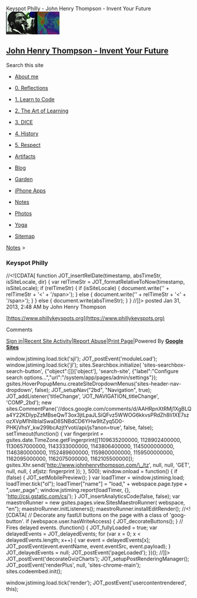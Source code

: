 Keyspot Philly - John Henry Thompson - Invent Your Future [![John Henry Thompson - Invent Your Future](../_/rsrc/1329567069254/config/customLogo.gif-revision=6.png)](../index.html)

[John Henry Thompson - Invent Your Future](../index.html)
---------------------------------------------------------

Search this site

*   [About me](../home.html)
    
*   [0\. Reflections](../0-refections-on-learning.html)
    
*   [1\. Learn to Code](../learning-to-program.html)
    
*   [2\. The Art of Learning](../the-art-of-learning.html)
    
*   [3\. DICE](../3-dice.html)
    
*   [4\. History](../4-history.html)
    
*   [5\. Respect](../heros.html)
    
*   [Artifacts](../artifacts.html)
    
*   [Blog](../z-blog-1.html)
    
*   [Garden](../4-garden.html)
    
*   [iPhone Apps](../iphone-apps.html)
    
*   [Notes](../notes.html)
    
*   [Photos](../family.html)
    
*   [Yoga](../yoga.html)
    
*   [Sitemap](../system/app/pages/sitemap/hierarchy.html)
    

[Notes](../notes.html)‎ > ‎

### Keyspot Philly

//<!\[CDATA\[ function JOT\_insertRelDate(timestamp, absTimeStr, isSiteLocale, dir) { var relTimeStr = JOT\_formatRelativeToNow(timestamp, isSiteLocale); if (relTimeStr) { if (isSiteLocale) { document.write('<span timestamp="' + timestamp + '" issitelocale="' + isSiteLocale + '" title="' + absTimeStr + '" dir="' + dir + '">' + relTimeStr + '<' + '/span>'); } else { document.write('<span timestamp="' + timestamp + '" title="' + absTimeStr + '" dir="' + dir + '">' + relTimeStr + '<' + '/span>'); } } else { document.write(absTimeStr); } } //\]\]> posted Jan 31, 2013, 2:48 AM by John Henry Thompson

[https://www.phillykeyspots.org](https://www.phillykeyspots.org)  

Comments

[Sign in](https://accounts.google.com/ServiceLogin?continue=http://sites.google.com/a/johnhenrythompson.com/jht/notes/keyspotphilly&service=jotspot)|[Recent Site Activity](../system/app/pages/recentChanges.html)|[Report Abuse](http://sites.google.com/a/johnhenrythompson.com/jht/system/app/pages/reportAbuse)|[Print Page](javascript:;)|Powered By **[Google Sites](http://sites.google.com/site)**

window.jstiming.load.tick('sjl'); JOT\_postEvent('moduleLoad'); window.jstiming.load.tick('jl'); sites.Searchbox.initialize( 'sites-searchbox-search-button', {"object":\[\]}\['object'\], 'search-site', {"label":"Configure search options...","url":"/system/app/pages/admin/settings"}); gsites.HoverPopupMenu.createSiteDropdownMenus('sites-header-nav-dropdown', false); JOT\_setupNav("2bd", "Navigation", true); JOT\_addListener('titleChange', 'JOT\_NAVIGATION\_titleChange', 'COMP\_2bd'); new sites.CommentPane('//docs.google.com/comments/d/AAHRpnXtRMj1XgBLQa4Y22KDIypZzMBseQwT3ox3jtLpaJLSiQFvz5WWOG6kkvsPRdZh8Ii1XE7szozXVpM1hllbIalSwaD8SNBdCD6YHw9ItZyq5D0-PHKjVhsY\_kw299bcAzjtYvoti/api/js?anon=true', false, false); setTimeout(function() { var fingerprint = gsites.date.TimeZone.getFingerprint(\[1109635200000, 1128902400000, 1130657000000, 1143333000000, 1143806400000, 1145000000000, 1146380000000, 1152489600000, 1159800000000, 1159500000000, 1162095000000, 1162075000000, 1162105500000\]); gsites.Xhr.send('http://www.johnhenrythompson.com/\_/tz', null, null, 'GET', null, null, { afjstz: fingerprint }); }, 500); window.onload = function() { if (false) { JOT\_setMobilePreview(); } var loadTimer = window.jstiming.load; loadTimer.tick("ol"); loadTimer\["name"\] = "load," + webspace.page.type + ",user\_page"; window.jstiming.report(loadTimer, {}, 'http://csi.gstatic.com/csi'); } JOT\_insertAnalyticsCode(false, false); var maestroRunner = new gsites.pages.view.SitesMaestroRunner( webspace, "en"); maestroRunner.initListeners(); maestroRunner.installEditRender(); //<!\[CDATA\[ // Decorate any fastUI buttons on the page with a class of 'goog-button'. if (webspace.user.hasWriteAccess) { JOT\_decorateButtons(); } // Fires delayed events. (function() { JOT\_fullyLoaded = true; var delayedEvents = JOT\_delayedEvents; for (var x = 0; x < delayedEvents.length; x++) { var event = delayedEvents\[x\]; JOT\_postEvent(event.eventName, event.eventSrc, event.payload); } JOT\_delayedEvents = null; JOT\_postEvent('pageLoaded'); })(); //\]\]> JOT\_postEvent('decorateGvizCharts'); JOT\_setupPostRenderingManager(); JOT\_postEvent('renderPlus', null, 'sites-chrome-main'); sites.codeembed.init();

window.jstiming.load.tick('render'); JOT\_postEvent('usercontentrendered', this);